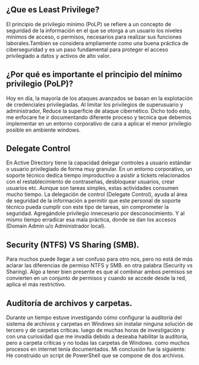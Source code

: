 ## ¿Que es Least Privilege?

El principio de privilegio mínimo (PoLP) se refiere a un concepto de seguridad de la información en el que se otorga a un usuario los niveles mínimos de acceso, o permisos, necesarios para realizar sus funciones laborales.Tambien se considera ampliamente como una buena práctica de ciberseguridad y es un paso fundamental para proteger el acceso privilegiado a datos y activos de alto valor. 

## ¿Por qué es importante el principio del mínimo privilegio (PoLP)?
Hoy en día, la mayoría de los ataques avanzados se basan en la explotación de credenciales privilegiadas. Al limitar los privilegios de superusuario y administrador, Reduce la superficie de ataque cibernético. 
Dicho todo esto, me enfocare he ir documentando diferente proceso y tecnica que debemos implementar en un entorno corporativo de cara a aplicar el menor privilegio posible en ambiente windows.

## Delegate Control

En Active Directory tiene la capacidad delegar controles a usuario estándar o usuario privilegiado de forma muy granular. En un entorno corporativo, un soporte técnico dedica tiempo improductivo a asistir a tickets relacionados con el restablecimiento de contraseñas, desbloquear usuarios, crear usuarios etc. Aunque son tareas simples, estas actividades consumen mucho tiempo. La delegación de control (Delegate Control), ayuda al área de seguridad de la información a permitir que este personal de soporte técnico pueda cumplir con este tipo de tareas, sin comprometer la seguridad. Agregándole privilegio innecesario por desconocimiento. Y al mismo tiempo erradicar esa mala práctica, donde se dan los accesos (Domain Admin u/o Administrador local).


## Security (NTFS) VS Sharing (SMB).
Para muchos puede llegar a ser confuso para otro nos, pero no está de más aclarar las diferencias de permiso NTFS y SMB. en otra palabra (Security vs Sharing). Algo a tener bien presente es que al combinar ambos permisos se convierten en un conjunto de permisos y cuando se accede desde la red, aplica el más restrictivo.


## Auditoría de archivos y carpetas.
Durante un tiempo estuve investigando cómo configurar la auditoría del sistema de archivos y carpetas en Windows sin instalar ninguna solución de tercero y de carpetas críticas. luego de muchas horas de investigación y con una curiosidad que me invadía debido a deseaba habilitar la auditoria, pero a carpeta críticas y no todas las carpetas de Windows. como muchos procesos en internet tenía documentados.
Mi conclusión fue la siguiente: He construido un script de PowerShell que se compone de dos archivos.
